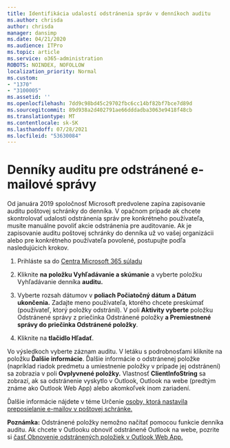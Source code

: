 ```yaml
---
title: Identifikácia udalostí odstránenia správ v denníkoch auditu
ms.author: chrisda
author: chrisda
manager: dansimp
ms.date: 04/21/2020
ms.audience: ITPro
ms.topic: article
ms.service: o365-administration
ROBOTS: NOINDEX, NOFOLLOW
localization_priority: Normal
ms.custom:
- "1370"
- "3100005"
ms.assetid: ''
ms.openlocfilehash: 7dd9c98bd45c29702fbc6cc14bf82bf7bce7d89d
ms.sourcegitcommit: 89d938a2d402791ae66dddadba3063e9418f48cb
ms.translationtype: MT
ms.contentlocale: sk-SK
ms.lasthandoff: 07/28/2021
ms.locfileid: "53630084"
---
```

# <a name="audit-logs-for-deleted-email-messages"></a>Denníky auditu pre odstránené e-mailové správy

Od januára 2019 spoločnosť Microsoft predvolene zapína zapisovanie auditu poštovej schránky do denníka. V opačnom prípade ak chcete skontrolovať udalosti odstránenia správ pre konkrétneho používateľa, musíte manuálne povoliť akcie odstránenia pre auditovanie. Ak je zapisovanie auditu poštovej schránky do denníka už vo vašej organizácii alebo pre konkrétneho používateľa povolené, postupujte podľa nasledujúcich krokov.

1. Prihláste sa do [Centra Microsoft 365 súladu](https://protection.office.com/)

2. Kliknite **na položku Vyhľadávanie a skúmanie** a vyberte položku Vyhľadávanie denníka **auditu.**

3. Vyberte rozsah dátumov v **poliach Počiatočný dátum** **a Dátum ukončenia.** Zadajte meno používateľa, ktorého chcete preskúmať (používateľ, ktorý položky odstránil). V poli **Aktivity vyberte** položku Odstránené správy z priečinka Odstránené položky **a Premiestnené** **správy do priečinka Odstránené položky**.

4. Kliknite na **tlačidlo Hľadať**.

Vo výsledkoch vyberte záznam auditu. V letáku s podrobnosťami kliknite na položku **Ďalšie informácie**. Ďalšie informácie o odstránenej položke (napríklad riadok predmetu a umiestnenie položky v prípade jej odstránení) sa zobrazia v poli **Ovplyvnené položky.** Vlastnosť **ClientInfoString** sa zobrazí, ak sa odstránenie vyskytlo v Outlook, Outlook na webe (predtým známe ako Outlook Web App) alebo akomkoľvek inom zariadení.

Ďalšie informácie nájdete v téme Určenie [osoby, ktorá nastavila preposielanie e-mailov v poštovej schránke.](/microsoft-365/compliance/auditing-troubleshooting-scenarios#determine-if-a-user-deleted-email-items)

**Poznámka:** Odstránené položky nemožno načítať pomocou funkcie denníka auditu. Ak chcete v Outlooku obnoviť odstránené Outlook na webe, pozrite si [časť Obnovenie odstránených položiek v Outlook Web App.](https://support.office.com/article/C3D8FC15-EEEF-4F1C-81DF-E27964B7EDD4)
